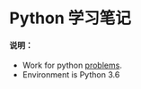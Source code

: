 # Python 学习笔记
#### 说明：
- Work for python [problems](https://github.com/Yixiaohan/show-me-the-code).
- Environment is Python 3.6
